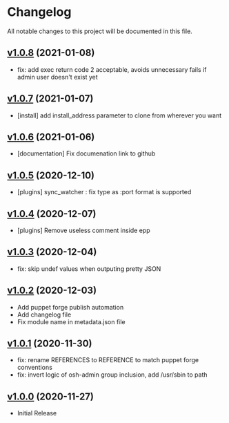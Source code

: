 # Changelog

All notable changes to this project will be documented in this file.

## [v1.0.8](https://github.com/ovh/puppet-thebastion/tree/v1.0.8) (2021-01-08)

- fix: add exec return code 2 acceptable, avoids unnecessary fails if admin user doesn't exist yet 

## [v1.0.7](https://github.com/ovh/puppet-thebastion/tree/v1.0.7) (2021-01-07)

- [install] add install_address parameter to clone from wherever you want

## [v1.0.6](https://github.com/ovh/puppet-thebastion/tree/v1.0.6) (2021-01-06)

- [documentation] Fix documenation link to github

## [v1.0.5](https://github.com/ovh/puppet-thebastion/tree/v1.0.5) (2020-12-10)

- [plugins] sync_watcher : fix type as :port format is supported

## [v1.0.4](https://github.com/ovh/puppet-thebastion/tree/v1.0.4) (2020-12-07)

- [plugins] Remove useless comment inside epp

## [v1.0.3](https://github.com/ovh/puppet-thebastion/tree/v1.0.3) (2020-12-04)

- fix: skip undef values when outputing pretty JSON

## [v1.0.2](https://github.com/ovh/puppet-thebastion/tree/v1.0.2) (2020-12-03)

- Add puppet forge publish automation
- Add changelog file
- Fix module name in metadata.json file

## [v1.0.1](https://github.com/ovh/puppet-thebastion/tree/v1.0.1) (2020-11-30)

- fix: rename REFERENCES to REFERENCE to match puppet forge conventions
- fix: invert logic of osh-admin group inclusion, add /usr/sbin to path

## [v1.0.0](https://github.com/ovh/puppet-thebastion/tree/v1.0.0) (2020-11-27)

- Initial Release
